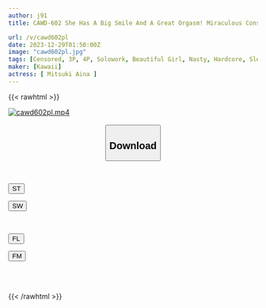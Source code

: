 ```yaml
---
author: j91
title: CAWD-602 She Has A Big Smile And A Great Orgasm! Miraculous Constricted Amateur Office Lady Aina Mizuki's First Experience Mecha X 2 Climax 3 Productions

url: /v/cawd602pl
date: 2023-12-29T01:50:00Z
image: "cawd602pl.jpg"
tags: [Censored, 3P, 4P, Solowork, Beautiful Girl, Nasty, Hardcore, Slender, Male Squirting	]
maker: [Kawaii]
actress: [ Mitsuki Aina ]
---
```



{{< rawhtml >}}

<div class="video" data-videoid="7Rb1e0eMPLTVPL">
    <a href="javascript:;">
        <img src="/v/cawd602pl/cawd602pl.jpg" width="WIDTH" height="HEIGHT" alt="cawd602pl.mp4" loading="lazy">
    </a>
</div>

<script type="text/javascript" src="https://j91.asia/asset/on-demand-st.js"></script>

<br>
  <link rel="stylesheet" href="https://j91.asia/asset/bs5.css">
  
  <center>
  <button class="btn btn-primary" type="button" data-bs-toggle="collapse" data-bs-target=".multi-collapse" aria-expanded="false" aria-controls="multiCollapseExample1 multiCollapseExample2"><h2>Download</h2></button></center>
</p>
<div class="row">
  <div class="col">
    <div class="collapse multi-collapse" id="multiCollapseExample1">
      <div class="card card-body">
	      	      <br>
<div class="buttons">  
<p><a href="https://streamtape.to/v/7Rb1e0eMPLTVPL" target="_blank"><button class="btn-hover color-3"><i class="fa fa-download"></i> ST</button></a></p>
<p><a href="https://flaswish.com/w98nqzyn6jm9" target="_blank"><button class="btn-hover color-2"><i class="fa fa-download"></i> SW</button></a></p></div>
    </div>
  </div>
</div>
  <div class="col">
    <div class="collapse multi-collapse" id="multiCollapseExample2">
      <div class="card card-body">
	      <br>
<div class="buttons">
<p><a href="javascript:;" target="_blank"><button class="btn-hover color-9"><i class="fa fa-download"></i> FL</button></a></p>
<p><a href="javascript:;" target="_blank"><button class="btn-hover color-8"><i class="fa fa-download"></i> FM</button></a></p></div>
<br><br>
      </div>
    </div>
  </div>
</div>

{{< /rawhtml >}}